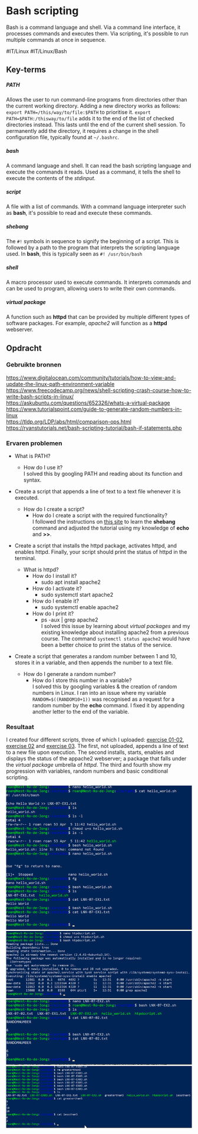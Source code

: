 # Bash scripting
Bash is a command language and shell. Via a command line interface, it processes commands and executes them. Via scripting, it's possible to run multiple commands at once in sequence.

#IT/Linux #IT/Linux/Bash

## Key-terms
##### PATH
Allows the user to run command-line programs from directories other than the current working directory. Adding a new directory works as follows: `export PATH=/this/way/to/file:$PATH` to prioritise it. `export PATH=$PATH:/thisway/to/file` adds it to the end of the list of checked directories instead. This lasts until the end of the current shell session. To permanently add the directory, it requires a change in the shell configuration file, typically found at `~/.bashrc`.

##### bash
A command language and shell. It can read the bash scripting language and execute the commands it reads. Used as a command, it tells the shell to execute the contents of the *stdinput.*

##### script
A file with a list of commands. With a command language interpreter such as **bash**, it's possible to read and execute these commands.

##### shebang
The `#!` symbols in sequence to signify the beginning of a script. This is followed by a path to the program that interprets the scripting language used. In **bash**, this is typically seen as `#! /usr/bin/bash`

##### shell
A macro processor used to execute commands. It interprets commands and can be used to program, allowing users to write their own commands. 

##### virtual package
A function such as **httpd** that can be provided by multiple different types of software packages. For example, *apache2* will function as a **httpd** webserver.

## Opdracht
### Gebruikte bronnen
https://www.digitalocean.com/community/tutorials/how-to-view-and-update-the-linux-path-environment-variable  
https://www.freecodecamp.org/news/shell-scripting-crash-course-how-to-write-bash-scripts-in-linux/  
https://askubuntu.com/questions/652326/whats-a-virtual-package  
https://www.tutorialspoint.com/guide-to-generate-random-numbers-in-linux  
https://tldp.org/LDP/abs/html/comparison-ops.html  
https://ryanstutorials.net/bash-scripting-tutorial/bash-if-statements.php

### Ervaren problemen
* What is PATH?
	* How do I use it?  
	I solved this by googling PATH and reading about its function and syntax.

* Create a script that appends a line of text to a text file whenever it is executed.
	* How do I create a script?
		* How do I create a script with the required functionality?  
I followed the instructions on [this site](https://www.freecodecamp.org/news/shell-scripting-crash-course-how-to-write-bash-scripts-in-linux/) to learn the **shebang** command and adjusted the tutorial using my knowledge of **echo** and **\>\>**. 

* Create a script that installs the httpd package, activates httpd, and enables httpd. Finally, your script should print the status of httpd in the terminal.
	* What is httpd?
		* How do I install it?
			* sudo apt install apache2
		* How do I activate it?
			* sudo systemctl start apache2
		* How do I enable it?
			* sudo systemctl enable apache2
		* How do I print it?
			* ps -aux | grep apache2  
I solved this issue by learning about *virtual packages* and my existing knowledge about installing apache2 from a previous course. The command `systemctl status apache2` would have been a better choice to print the status of the service.

* Create a script that generates a random number between 1 and 10, stores it in a variable, and then appends the number to a text file.
	* How do I generate a random number?
		* How do I store this number in a variable?  
I solved this by googling variables & the creation of random numbers in Linux. I ran into an issue where my variable `RANDOM=$((RANDOM10+1))` was recognised as a request for a random number by the **echo** command. I fixed it by appending another letter to the end of the variable.

### Resultaat
I created four different scripts, three of which I uploaded: [exercise 01-02](../LNX-07/LNX-07-EX1.md), [exercise 02](../LNX-07/LNX-07-EX2.md) and [exercise 03](../LNX-07/LNX-07-EX3.md). The first, not uploaded, appends a line of text to a new file upon execution. The second installs, starts, enables and displays the status of the appache2 webserver; a package that falls under the *virtual package* umbrella of *httpd*. The third and fourth show my progression with variables, random numbers and basic conditional scripting.

![screenshot1](../../00_includes/LNX-07_screenshot1.png)  
![screenshot2](../../00_includes/LNX-07_screenshot2.png)  
![screenshot3](../../00_includes/LNX-07_screenshot3.png)  
![screenshot4](../../00_includes/LNX-07_screenshot4.png)
